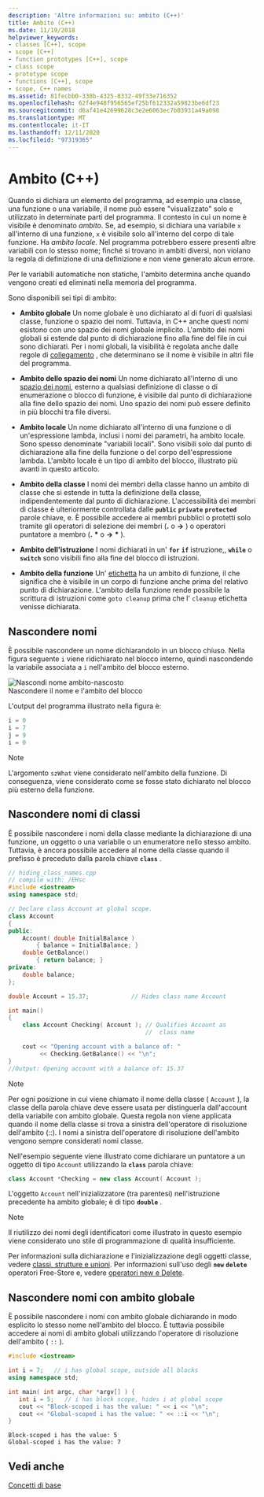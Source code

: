 ```yaml
---
description: 'Altre informazioni su: ambito (C++)'
title: Ambito (C++)
ms.date: 11/19/2018
helpviewer_keywords:
- classes [C++], scope
- scope [C++]
- function prototypes [C++], scope
- class scope
- prototype scope
- functions [C++], scope
- scope, C++ names
ms.assetid: 81fecbb0-338b-4325-8332-49f33e716352
ms.openlocfilehash: 62f4e948f956565ef25bf612332a59823be6df23
ms.sourcegitcommit: d6af41e42699628c3e2e6063ec7b03931a49a098
ms.translationtype: MT
ms.contentlocale: it-IT
ms.lasthandoff: 12/11/2020
ms.locfileid: "97319365"
---
```

# <a name="scope-c"></a>Ambito (C++)

Quando si dichiara un elemento del programma, ad esempio una classe, una funzione o una variabile, il nome può essere "visualizzato" solo e utilizzato in determinate parti del programma. Il contesto in cui un nome è visibile è denominato *ambito*. Se, ad esempio, si dichiara una variabile `x` all'interno di una funzione, `x` è visibile solo all'interno del corpo di tale funzione. Ha *ambito locale*. Nel programma potrebbero essere presenti altre variabili con lo stesso nome; finché si trovano in ambiti diversi, non violano la regola di definizione di una definizione e non viene generato alcun errore.

Per le variabili automatiche non statiche, l'ambito determina anche quando vengono creati ed eliminati nella memoria del programma.

Sono disponibili sei tipi di ambito:

- **Ambito globale** Un nome globale è uno dichiarato al di fuori di qualsiasi classe, funzione o spazio dei nomi. Tuttavia, in C++ anche questi nomi esistono con uno spazio dei nomi globale implicito. L'ambito dei nomi globali si estende dal punto di dichiarazione fino alla fine del file in cui sono dichiarati. Per i nomi globali, la visibilità è regolata anche dalle regole di [collegamento](program-and-linkage-cpp.md) , che determinano se il nome è visibile in altri file del programma.

- **Ambito dello spazio dei nomi** Un nome dichiarato all'interno di uno [spazio dei nomi](namespaces-cpp.md), esterno a qualsiasi definizione di classe o di enumerazione o blocco di funzione, è visibile dal punto di dichiarazione alla fine dello spazio dei nomi. Uno spazio dei nomi può essere definito in più blocchi tra file diversi.

- **Ambito locale** Un nome dichiarato all'interno di una funzione o di un'espressione lambda, inclusi i nomi dei parametri, ha ambito locale. Sono spesso denominate "variabili locali". Sono visibili solo dal punto di dichiarazione alla fine della funzione o del corpo dell'espressione lambda. L'ambito locale è un tipo di ambito del blocco, illustrato più avanti in questo articolo.

- **Ambito della classe** I nomi dei membri della classe hanno un ambito di classe che si estende in tutta la definizione della classe, indipendentemente dal punto di dichiarazione. L'accessibilità dei membri di classe è ulteriormente controllata dalle **`public`** **`private`** **`protected`** parole chiave, e. È possibile accedere ai membri pubblici o protetti solo tramite gli operatori di selezione dei membri (**.** o **->** ) o operatori puntatore a membro (**.** <strong>\*</strong> o **->** <strong>\*</strong> ).

- **Ambito dell'istruzione** I nomi dichiarati in un' **`for`** **`if`** istruzione,, **`while`** o **`switch`** sono visibili fino alla fine del blocco di istruzioni.

- **Ambito della funzione** Un' [etichetta](labeled-statements.md) ha un ambito di funzione, il che significa che è visibile in un corpo di funzione anche prima del relativo punto di dichiarazione. L'ambito della funzione rende possibile la scrittura di istruzioni come `goto cleanup` prima che l' `cleanup` etichetta venisse dichiarata.

## <a name="hiding-names"></a>Nascondere nomi

È possibile nascondere un nome dichiarandolo in un blocco chiuso. Nella figura seguente `i` viene ridichiarato nel blocco interno, quindi nascondendo la variabile associata a `i` nell'ambito del blocco esterno.

![Nascondi nome ambito&#45;nascosto](../cpp/media/vc38sf1.png "Nascondi nome ambito&#45;nascosto") <br/>
Nascondere il nome e l'ambito del blocco

L'output del programma illustrato nella figura è:

```cpp
i = 0
i = 7
j = 9
i = 0
```

> [!NOTE]
> L'argomento `szWhat` viene considerato nell'ambito della funzione. Di conseguenza, viene considerato come se fosse stato dichiarato nel blocco più esterno della funzione.

## <a name="hiding-class-names"></a>Nascondere nomi di classi

È possibile nascondere i nomi della classe mediante la dichiarazione di una funzione, un oggetto o una variabile o un enumeratore nello stesso ambito. Tuttavia, è ancora possibile accedere al nome della classe quando il prefisso è preceduto dalla parola chiave **`class`** .

```cpp
// hiding_class_names.cpp
// compile with: /EHsc
#include <iostream>
using namespace std;

// Declare class Account at global scope.
class Account
{
public:
    Account( double InitialBalance )
        { balance = InitialBalance; }
    double GetBalance()
        { return balance; }
private:
    double balance;
};

double Account = 15.37;            // Hides class name Account

int main()
{
    class Account Checking( Account ); // Qualifies Account as
                                       //  class name

    cout << "Opening account with a balance of: "
         << Checking.GetBalance() << "\n";
}
//Output: Opening account with a balance of: 15.37
```

> [!NOTE]
> Per ogni posizione in cui viene chiamato il nome della classe ( `Account` ), la classe della parola chiave deve essere usata per distinguerla dall'account della variabile con ambito globale. Questa regola non viene applicata quando il nome della classe si trova a sinistra dell'operatore di risoluzione dell'ambito (::). I nomi a sinistra dell'operatore di risoluzione dell'ambito vengono sempre considerati nomi classe.

Nell'esempio seguente viene illustrato come dichiarare un puntatore a un oggetto di tipo `Account` utilizzando la **`class`** parola chiave:

```cpp
class Account *Checking = new class Account( Account );
```

L'oggetto `Account` nell'inizializzatore (tra parentesi) nell'istruzione precedente ha ambito globale; è di tipo **`double`** .

> [!NOTE]
> Il riutilizzo dei nomi degli identificatori come illustrato in questo esempio viene considerato uno stile di programmazione di qualità insufficiente.

Per informazioni sulla dichiarazione e l'inizializzazione degli oggetti classe, vedere [classi, strutture e unioni](../cpp/classes-and-structs-cpp.md). Per informazioni sull'uso degli **`new`** **`delete`** operatori Free-Store e, vedere [operatori new e Delete](new-and-delete-operators.md).

## <a name="hiding-names-with-global-scope"></a>Nascondere nomi con ambito globale

È possibile nascondere i nomi con ambito globale dichiarando in modo esplicito lo stesso nome nell'ambito del blocco. È tuttavia possibile accedere ai nomi di ambito globali utilizzando l'operatore di risoluzione dell'ambito ( `::` ).

```cpp
#include <iostream>

int i = 7;   // i has global scope, outside all blocks
using namespace std;

int main( int argc, char *argv[] ) {
   int i = 5;   // i has block scope, hides i at global scope
   cout << "Block-scoped i has the value: " << i << "\n";
   cout << "Global-scoped i has the value: " << ::i << "\n";
}
```

```Output
Block-scoped i has the value: 5
Global-scoped i has the value: 7
```

## <a name="see-also"></a>Vedi anche

[Concetti di base](../cpp/basic-concepts-cpp.md)
